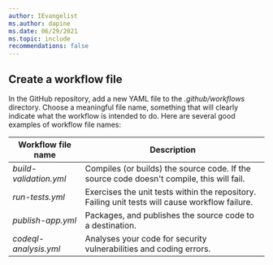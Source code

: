 ```yaml
---
author: IEvangelist
ms.author: dapine
ms.date: 06/29/2021
ms.topic: include
recommendations: false
---
```


## Create a workflow file

In the GitHub repository, add a new YAML file to the *.github/workflows* directory. Choose a meaningful file name, something that will clearly indicate what the workflow is intended to do. Here are several good examples of workflow file names:

| Workflow file name     | Description                                                                                     |
|------------------------|-------------------------------------------------------------------------------------------------|
| *build-validation.yml* | Compiles (or builds) the source code. If the source code doesn't compile, this will fail.       |
| *run-tests.yml*        | Exercises the unit tests within the repository. Failing unit tests will cause workflow failure. |
| *publish-app.yml*      | Packages, and publishes the source code to a destination.                                       |
| *codeql-analysis.yml*  | Analyses your code for security vulnerabilities and coding errors.                              |
